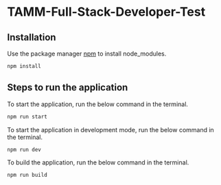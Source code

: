 # TAMM-Full-Stack-Developer-Test

## Installation

Use the package manager [npm](https://www.npmjs.com/) to install node_modules.

```bash
npm install
```

## Steps to run the application

To start the application, run the below command in the terminal.

```bash
npm run start
```

To start the application in development mode, run the below command in the terminal.

```bash
npm run dev
```

To build the application, run the below command in the terminal.

```bash
npm run build
```
